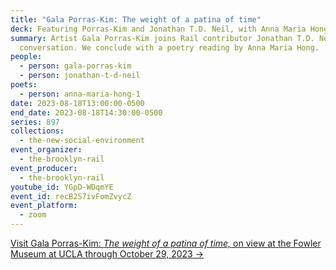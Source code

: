```yaml
---
title: "Gala Porras-Kim: The weight of a patina of time"
deck: Featuring Porras-Kim and Jonathan T.D. Neil, with Anna Maria Hong
summary: Artist Gala Porras-Kim joins Rail contributor Jonathan T.D. Neil for a
  conversation. We conclude with a poetry reading by Anna Maria Hong.
people:
  - person: gala-porras-kim
  - person: jonathan-t-d-neil
poets:
  - person: anna-maria-hong-1
date: 2023-08-18T13:00:00-0500
end_date: 2023-08-18T14:30:00-0500
series: 897
collections:
  - the-new-social-environment
event_organizer:
  - the-brooklyn-rail
event_producer:
  - the-brooklyn-rail
youtube_id: YGpD-WDqmYE
event_id: recB2S7ivFomZvycZ
event_platform:
  - zoom
---
```

[V﻿isit Gala Porras-Kim: *The weight of a patina of time,* on view at the Fowler Museum at UCLA through October 29, 2023 →](https://fowler.ucla.edu/exhibitions/gala-porras-kim/)